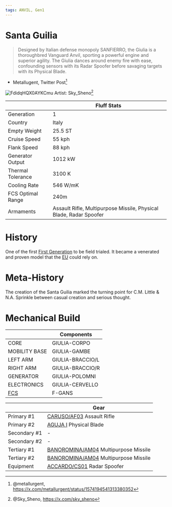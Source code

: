 ```yaml
---
tags: ANVIL, Gen1
---
```



# Santa Guilia
> Designed by Italian defense monopoly SANFIERRO, the Giulia is a thoroughbred Vanguard Anvil, sporting a powerful engine and superior agility. The Giulia dances around enemy fire with ease, confounding sensors with its Radar Spoofer before savaging targets with its Physical Blade.
- Metallugent, Twitter Post[^1]

![FdidqHQX0AYKCmu](https://github.com/user-attachments/assets/525e1456-13e8-4021-a733-fac1851fb082)
Artist: Sky_Sheno[^2]

|   | **Fluff Stats**  |
|---|---|
| Generation  | 1 |
| Country   | Italy   |
| Empty Weight   | 25.5 ST  |
| Cruise Speed   | 55 kph  |
| Flank Speed   | 88 kph  |
| Generator Output  | 1012 kW  |
| Thermal Tolerance | 3100 K  |
| Cooling Rate  | 546 W/mK  |
| FCS Optimal Range  | 240m  |
| Armaments | Assault Rifle, Multipurpose Missile, Physical Blade, Radar Spoofer |

# History
One of the first [First Generation](/ANVIL-List.md#generation-1) to be field trialed. It became a venerated and proven model that the [EU](/Factions/EU.md) could rely on.

# Meta-History
The creation of the Santa Guilia marked the turning point for C.M. Little & N.A. Sprinkle between casual creation and serious thought. 

# Mechanical Build

|   | **Components**  |
|---|---|
| CORE | GIULIA-CORPO |
| MOBILITY BASE | GIULIA-GAMBE |
| LEFT ARM | GIULIA-BRACCIO/L |
| RIGHT ARM | GIULIA-BRACCIO/R |
| GENERATOR | GIULIA-POLOMNI |
| ELECTRONICS | GIULIA-CERVELLO |
| [FCS](COMPONENTS/FCS.md) | F-GANS |

| | **Gear** |
| --- | --- |
| Primary #1 | [CARUSO/AF03](GEAR/PRIMARY.md#carusoaf03) Assault Rifle |
| Primary #2 | [AGUJA I](GEAR/PRIMARY.md#AGUJA-I) Physical Blade |
| Secondary #1 | - |
| Secondary #2 | - |
| Tertiary #1 | [BANOROMINA/AM04](GEAR/TERTIARY.md#BANOROMINAAM04) Multipurpose Missile |
| Tertiary #2 | [BANOROMINA/AM04](GEAR/TERTIARY.md#BANOROMINAAM04) Multipurpose Missile |
| Equipment | [ACCARDO/CS01](GEAR/EQUIPMENT.md#ACCARDO_CS01) Radar Spoofer |

[^1]: @metallurgent, https://x.com/metallurgent/status/1574194541313380352
[^2]: @Sky_Sheno, https://x.com/sky_sheno
